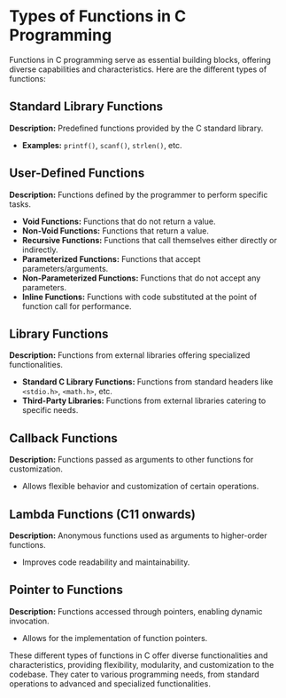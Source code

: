 # Types of Functions in C Programming

Functions in C programming serve as essential building blocks, offering diverse capabilities and characteristics. Here are the different types of functions:

## Standard Library Functions

**Description:** Predefined functions provided by the C standard library.
- **Examples:** `printf()`, `scanf()`, `strlen()`, etc.
  
## User-Defined Functions

**Description:** Functions defined by the programmer to perform specific tasks.
- **Void Functions:** Functions that do not return a value.
- **Non-Void Functions:** Functions that return a value.
- **Recursive Functions:** Functions that call themselves either directly or indirectly.
- **Parameterized Functions:** Functions that accept parameters/arguments.
- **Non-Parameterized Functions:** Functions that do not accept any parameters.
- **Inline Functions:** Functions with code substituted at the point of function call for performance.

## Library Functions

**Description:** Functions from external libraries offering specialized functionalities.
- **Standard C Library Functions:** Functions from standard headers like `<stdio.h>`, `<math.h>`, etc.
- **Third-Party Libraries:** Functions from external libraries catering to specific needs.

## Callback Functions

**Description:** Functions passed as arguments to other functions for customization.
- Allows flexible behavior and customization of certain operations.

## Lambda Functions (C11 onwards)

**Description:** Anonymous functions used as arguments to higher-order functions.
- Improves code readability and maintainability.

## Pointer to Functions

**Description:** Functions accessed through pointers, enabling dynamic invocation.
- Allows for the implementation of function pointers.

These different types of functions in C offer diverse functionalities and characteristics, providing flexibility, modularity, and customization to the codebase. They cater to various programming needs, from standard operations to advanced and specialized functionalities.
